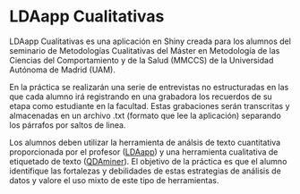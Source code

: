 # LDAapp Cualitativas

LDAapp Cualitativas es una aplicación en Shiny creada para los alumnos del seminario de Metodologías Cualitativas del Máster en Metodología de las Ciencias del Comportamiento y de la Salud (MMCCS) de la Universidad Autónoma de Madrid (UAM).

En la práctica se realizarán una serie de entrevistas no estructuradas en las que cada alumno irá registrando en una grabadora los recuerdos de su etapa como estudiante en la facultad. Estas grabaciones serán transcritas y almacenadas en un archivo .txt (formato que lee la aplicación) separando los párrafos por saltos de linea.

Los alumnos deben utilizar la herramienta de análsis de texto cuantitativa proporcionada por el profesor ([LDAapp](https://alexmrtnz.shinyapps.io/LDAapp/)) y una herramienta cualitativa de etiquetado de texto ([QDAminer](https://provalisresearch.com/products/qualitative-data-analysis-software/freeware/)). El objetivo de la práctica es que el alumno identifique las fortalezas y debilidades de estas estrategias de análisis de datos y valore el uso mixto de este tipo de herramientas.

